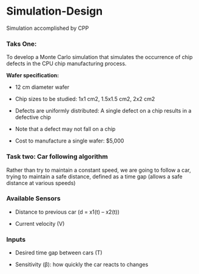# Simulation-Design
Simulation accomplished by CPP

### Taks One: 

To develop a Monte Carlo simulation that simulates the occurrence of chip defects in the CPU chip manufacturing process. 

__Wafer specification:__
* 12 cm diameter wafer
 
* Chip sizes to be studied: 1x1 cm2, 1.5x1.5 cm2, 2x2 cm2

* Defects are uniformly distributed: A single defect on a chip results in a defective chip

* Note that a defect may not fall on a chip

* Cost to manufacture a single wafer: $5,000

### Task two: Car following algorithm

Rather than try to maintain a constant speed, we are going to follow a car, trying to maintain a safe distance, defined as a time gap (allows a safe distance at various speeds)

### Available Sensors

* Distance to previous car (d = x1(t) – x2(t))

* Current velocity (V)

### Inputs

* Desired time gap between cars (T)

* Sensitivity (β): how quickly the car reacts to changes
